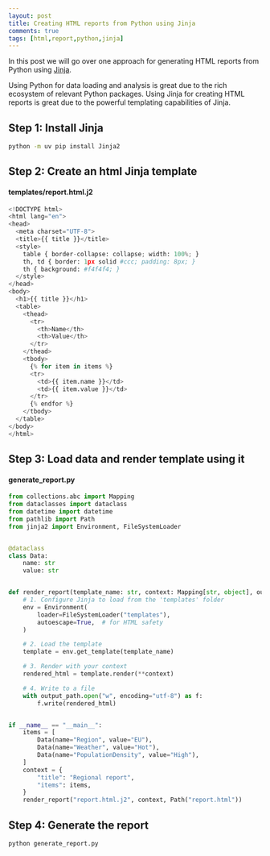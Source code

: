```yaml
---
layout: post
title: Creating HTML reports from Python using Jinja
comments: true
tags: [html,report,python,jinja]
---
```


In this post we will go over one approach for generating HTML reports from Python using [Jinja](https://pypi.org/project/Jinja2).

Using Python for data loading and analysis is great due to the rich ecosystem of relevant Python packages. Using Jinja for creating HTML reports is great due to the powerful templating capabilities of Jinja.

## Step 1: Install Jinja

```sh
python -m uv pip install Jinja2
```

## Step 2: Create an html Jinja template

#### **templates/report.html.j2**

```python
<!DOCTYPE html>
<html lang="en">
<head>
  <meta charset="UTF-8">
  <title>{{ title }}</title>
  <style>
    table { border-collapse: collapse; width: 100%; }
    th, td { border: 1px solid #ccc; padding: 8px; }
    th { background: #f4f4f4; }
  </style>
</head>
<body>
  <h1>{{ title }}</h1>
  <table>
    <thead>
      <tr>
        <th>Name</th>
        <th>Value</th>
      </tr>
    </thead>
    <tbody>
      {% for item in items %}
      <tr>
        <td>{{ item.name }}</td>
        <td>{{ item.value }}</td>
      </tr>
      {% endfor %}
    </tbody>
  </table>
</body>
</html>
```

## Step 3: Load data and render template using it

#### **generate_report.py**

```python
from collections.abc import Mapping
from dataclasses import dataclass
from datetime import datetime
from pathlib import Path
from jinja2 import Environment, FileSystemLoader


@dataclass
class Data:
    name: str
    value: str


def render_report(template_name: str, context: Mapping[str, object], output_path: Path) -> None:
    # 1. Configure Jinja to load from the 'templates' folder
    env = Environment(
        loader=FileSystemLoader("templates"),
        autoescape=True,  # for HTML safety
    )

    # 2. Load the template
    template = env.get_template(template_name)

    # 3. Render with your context
    rendered_html = template.render(**context)

    # 4. Write to a file
    with output_path.open("w", encoding="utf-8") as f:
        f.write(rendered_html)


if __name__ == "__main__":
    items = [
        Data(name="Region", value="EU"),
        Data(name="Weather", value="Hot"),
        Data(name="PopulationDensity", value="High"),
    ]
    context = {
        "title": "Regional report",
        "items": items,
    }
    render_report("report.html.j2", context, Path("report.html"))
```

## Step 4: Generate the report

```sh
python generate_report.py
```
